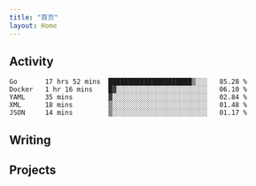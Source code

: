 ```yaml
---
title: "首页"
layout: Home
---
```


## Activity
<!--START_SECTION:waka-->
```text
Go       17 hrs 52 mins  █████████████████████▒░░░   85.28 % 
Docker   1 hr 16 mins    █▓░░░░░░░░░░░░░░░░░░░░░░░   06.10 % 
YAML     35 mins         ▓░░░░░░░░░░░░░░░░░░░░░░░░   02.84 % 
XML      18 mins         ▒░░░░░░░░░░░░░░░░░░░░░░░░   01.48 % 
JSON     14 mins         ▒░░░░░░░░░░░░░░░░░░░░░░░░   01.17 % 
```
<!--END_SECTION:waka-->

## Writing
<PindedPosts />

## Projects
<Projects />
